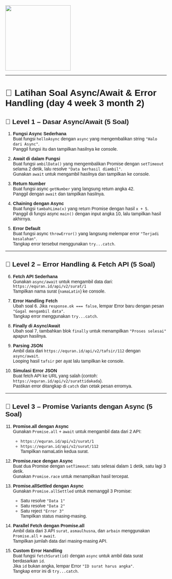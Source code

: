 <img src="https://rumahitindonesia.com/wp-content/uploads/2023/11/1.png" style="height:204px;margin-right:32px"/>
<div style="font-family: 'Arial', sans-serif;">

---
# 📝 Latihan Soal Async/Await & Error Handling (day 4 week 3 month 2)

## 🔹 Level 1 – Dasar Async/Await (5 Soal)

1. **Fungsi Async Sederhana**  
   Buat fungsi `helloAsync` dengan `async` yang mengembalikan string `"Halo dari Async"`.  
   Panggil fungsi itu dan tampilkan hasilnya ke console.

2. **Await di dalam Fungsi**  
   Buat fungsi `ambilData()` yang mengembalikan Promise dengan `setTimeout` selama 2 detik, lalu resolve `"Data berhasil diambil"`.  
   Gunakan `await` untuk mengambil hasilnya dan tampilkan ke console.

3. **Return Number**  
   Buat fungsi async `getNumber` yang langsung return angka 42.  
   Panggil dengan `await` dan tampilkan hasilnya.

4. **Chaining dengan Async**  
   Buat fungsi `tambahLima(x)` yang return Promise dengan hasil `x + 5`.  
   Panggil di fungsi async `main()` dengan input angka 10, lalu tampilkan hasil akhirnya.

5. **Error Default**  
   Buat fungsi async `throwError()` yang langsung melempar error `"Terjadi kesalahan"`.  
   Tangkap error tersebut menggunakan `try...catch`.

---

## 🔹 Level 2 – Error Handling & Fetch API (5 Soal)

6. **Fetch API Sederhana**  
   Gunakan `async/await` untuk mengambil data dari:  
   `https://equran.id/api/v2/surat/1`  
   Tampilkan nama surat (`namaLatin`) ke console.

7. **Error Handling Fetch**  
   Ubah soal 6. Jika `response.ok === false`, lempar Error baru dengan pesan `"Gagal mengambil data"`.  
   Tangkap error menggunakan `try...catch`.

8. **Finally di Async/Await**  
   Ubah soal 7, tambahkan blok `finally` untuk menampilkan `"Proses selesai"` apapun hasilnya.

9. **Parsing JSON**  
   Ambil data dari `https://equran.id/api/v2/tafsir/112` dengan `async/await`.  
   Looping hasil `tafsir` per ayat lalu tampilkan ke console.

10. **Simulasi Error JSON**  
    Buat fetch API ke URL yang salah (contoh: `https://equran.id/api/v2/surattidakada`).  
    Pastikan error ditangkap di `catch` dan cetak pesan errornya.

---

## 🔹 Level 3 – Promise Variants dengan Async (5 Soal)

11. **Promise.all dengan Async**  
    Gunakan `Promise.all` + `await` untuk mengambil data dari 2 API:
    - `https://equran.id/api/v2/surat/1`  
    - `https://equran.id/api/v2/surat/112`  
    Tampilkan namaLatin kedua surat.

12. **Promise.race dengan Async**  
    Buat dua Promise dengan `setTimeout`: satu selesai dalam 1 detik, satu lagi 3 detik.  
    Gunakan `Promise.race` untuk menampilkan hasil tercepat.

13. **Promise.allSettled dengan Async**  
    Gunakan `Promise.allSettled` untuk memanggil 3 Promise:
    - Satu resolve `"Data 1"`  
    - Satu resolve `"Data 2"`  
    - Satu reject `"Error 3"`  
    Tampilkan status masing-masing.

14. **Parallel Fetch dengan Promise.all**  
    Ambil data dari 3 API `surat`, `asmaulhusna`, dan `arbain` menggunakan `Promise.all` + `await`.  
    Tampilkan jumlah data dari masing-masing API.

15. **Custom Error Handling**  
    Buat fungsi `fetchSurat(id)` dengan `async` untuk ambil data surat berdasarkan `id`.  
    Jika `id` bukan angka, lempar Error `"ID surat harus angka"`.  
    Tangkap error ini di `try...catch`.
